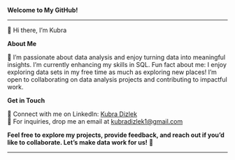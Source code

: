 **Welcome to My GitHub!**

---
👋 Hi there, I’m Kubra

**About Me**

👀 I’m passionate about data analysis and enjoy turning data into meaningful insights. I’m currently enhancing my skills in SQL. Fun fact about me: I enjoy exploring data sets in my free time as much as exploring new places! I’m open to collaborating on data analysis projects and contributing to impactful work.

**Get in Touch**

💬 Connect with me on LinkedIn: [Kubra Dizlek](https://www.linkedin.com/in/kubra-dizlek-53b227327)  
📧 For inquiries, drop me an email at kubradizlek1@gmail.com

**Feel free to explore my projects, provide feedback, and reach out if you’d like to collaborate. Let’s make data work for us!** 🚀

---

<!---
analyswithKubra/analyswithKubra is a ✨ special ✨ repository because its `README.md` (this file) appears on your GitHub profile.
You can click the Preview link to take a look at your changes.
--->
